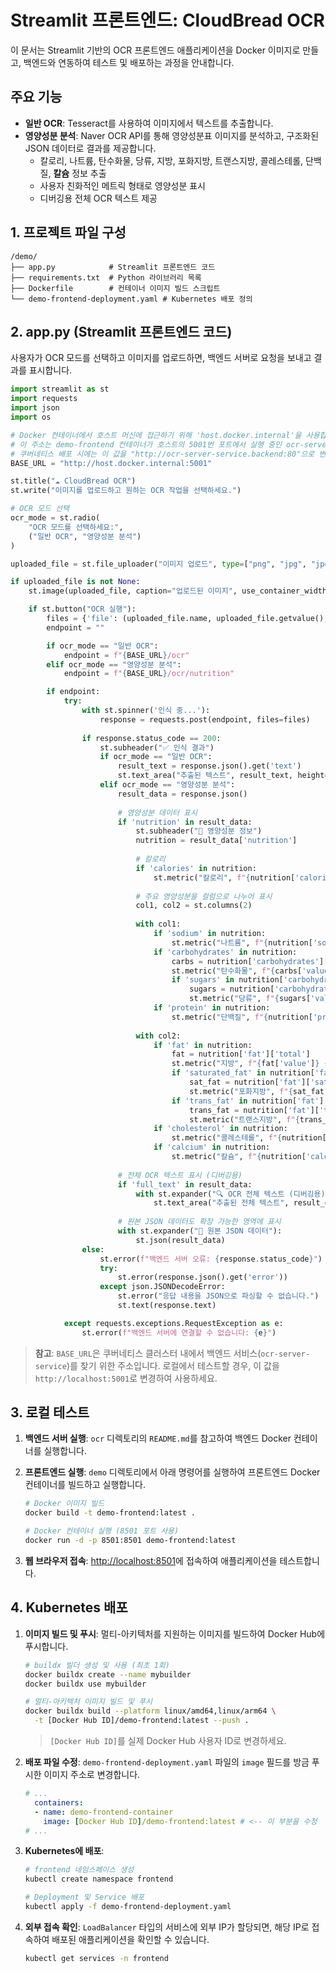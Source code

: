 # Streamlit 프론트엔드: CloudBread OCR

이 문서는 Streamlit 기반의 OCR 프론트엔드 애플리케이션을 Docker 이미지로 만들고, 백엔드와 연동하여 테스트 및 배포하는 과정을 안내합니다.

## 주요 기능

- **일반 OCR**: Tesseract를 사용하여 이미지에서 텍스트를 추출합니다.
- **영양성분 분석**: Naver OCR API를 통해 영양성분표 이미지를 분석하고, 구조화된 JSON 데이터로 결과를 제공합니다.
  - 칼로리, 나트륨, 탄수화물, 당류, 지방, 포화지방, 트랜스지방, 콜레스테롤, 단백질, **칼슘** 정보 추출
  - 사용자 친화적인 메트릭 형태로 영양성분 표시
  - 디버깅용 전체 OCR 텍스트 제공

## 1. 프로젝트 파일 구성

```
/demo/
├── app.py            # Streamlit 프론트엔드 코드
├── requirements.txt  # Python 라이브러리 목록
├── Dockerfile        # 컨테이너 이미지 빌드 스크립트
└── demo-frontend-deployment.yaml # Kubernetes 배포 정의
```

## 2. app.py (Streamlit 프론트엔드 코드)

사용자가 OCR 모드를 선택하고 이미지를 업로드하면, 백엔드 서버로 요청을 보내고 결과를 표시합니다.

```python
import streamlit as st
import requests
import json
import os

# Docker 컨테이너에서 호스트 머신에 접근하기 위해 'host.docker.internal'을 사용합니다.
# 이 주소는 demo-frontend 컨테이너가 호스트의 5001번 포트에서 실행 중인 ocr-server에 접근할 수 있도록 합니다.
# 쿠버네티스 배포 시에는 이 값을 "http://ocr-server-service.backend:80"으로 변경해야 합니다.
BASE_URL = "http://host.docker.internal:5001"

st.title("☁️ CloudBread OCR")
st.write("이미지를 업로드하고 원하는 OCR 작업을 선택하세요.")

# OCR 모드 선택
ocr_mode = st.radio(
    "OCR 모드를 선택하세요:",
    ("일반 OCR", "영양성분 분석")
)

uploaded_file = st.file_uploader("이미지 업로드", type=["png", "jpg", "jpeg"])

if uploaded_file is not None:
    st.image(uploaded_file, caption="업로드된 이미지", use_container_width=True)

    if st.button("OCR 실행"):
        files = {'file': (uploaded_file.name, uploaded_file.getvalue(), uploaded_file.type)}
        endpoint = ""

        if ocr_mode == "일반 OCR":
            endpoint = f"{BASE_URL}/ocr"
        elif ocr_mode == "영양성분 분석":
            endpoint = f"{BASE_URL}/ocr/nutrition"

        if endpoint:
            try:
                with st.spinner('인식 중...'):
                    response = requests.post(endpoint, files=files)
                
                if response.status_code == 200:
                    st.subheader("✅ 인식 결과")
                    if ocr_mode == "일반 OCR":
                        result_text = response.json().get('text')
                        st.text_area("추출된 텍스트", result_text, height=200)
                    elif ocr_mode == "영양성분 분석":
                        result_data = response.json()
                        
                        # 영양성분 데이터 표시
                        if 'nutrition' in result_data:
                            st.subheader("🍎 영양성분 정보")
                            nutrition = result_data['nutrition']
                            
                            # 칼로리
                            if 'calories' in nutrition:
                                st.metric("칼로리", f"{nutrition['calories']['value']} {nutrition['calories']['unit']}")
                            
                            # 주요 영양성분을 컬럼으로 나누어 표시
                            col1, col2 = st.columns(2)
                            
                            with col1:
                                if 'sodium' in nutrition:
                                    st.metric("나트륨", f"{nutrition['sodium']['value']} {nutrition['sodium']['unit']}")
                                if 'carbohydrates' in nutrition:
                                    carbs = nutrition['carbohydrates']['total']
                                    st.metric("탄수화물", f"{carbs['value']} {carbs['unit']}")
                                    if 'sugars' in nutrition['carbohydrates']:
                                        sugars = nutrition['carbohydrates']['sugars']
                                        st.metric("당류", f"{sugars['value']} {sugars['unit']}")
                                if 'protein' in nutrition:
                                    st.metric("단백질", f"{nutrition['protein']['value']} {nutrition['protein']['unit']}")
                            
                            with col2:
                                if 'fat' in nutrition:
                                    fat = nutrition['fat']['total']
                                    st.metric("지방", f"{fat['value']} {fat['unit']}")
                                    if 'saturated_fat' in nutrition['fat']:
                                        sat_fat = nutrition['fat']['saturated_fat']
                                        st.metric("포화지방", f"{sat_fat['value']} {sat_fat['unit']}")
                                    if 'trans_fat' in nutrition['fat']:
                                        trans_fat = nutrition['fat']['trans_fat']
                                        st.metric("트랜스지방", f"{trans_fat['value']} {trans_fat['unit']}")
                                if 'cholesterol' in nutrition:
                                    st.metric("콜레스테롤", f"{nutrition['cholesterol']['value']} {nutrition['cholesterol']['unit']}")
                                if 'calcium' in nutrition:
                                    st.metric("칼슘", f"{nutrition['calcium']['value']} {nutrition['calcium']['unit']}")
                        
                        # 전체 OCR 텍스트 표시 (디버깅용)
                        if 'full_text' in result_data:
                            with st.expander("🔍 OCR 전체 텍스트 (디버깅용)"):
                                st.text_area("추출된 전체 텍스트", result_data['full_text'], height=200)
                        
                        # 원본 JSON 데이터도 확장 가능한 영역에 표시
                        with st.expander("📄 원본 JSON 데이터"):
                            st.json(result_data)
                else:
                    st.error(f"백엔드 서버 오류: {response.status_code}")
                    try:
                        st.error(response.json().get('error'))
                    except json.JSONDecodeError:
                        st.error("응답 내용을 JSON으로 파싱할 수 없습니다.")
                        st.text(response.text)

            except requests.exceptions.RequestException as e:
                st.error(f"백엔드 서버에 연결할 수 없습니다: {e}")
```

> **참고**: `BASE_URL`은 쿠버네티스 클러스터 내에서 백엔드 서비스(`ocr-server-service`)를 찾기 위한 주소입니다. 로컬에서 테스트할 경우, 이 값을 `http://localhost:5001`로 변경하여 사용하세요.

## 3. 로컬 테스트

1.  **백엔드 서버 실행**: `ocr` 디렉토리의 `README.md`를 참고하여 백엔드 Docker 컨테이너를 실행합니다.
2.  **프론트엔드 실행**: `demo` 디렉토리에서 아래 명령어를 실행하여 프론트엔드 Docker 컨테이너를 빌드하고 실행합니다.

    ```bash
    # Docker 이미지 빌드
    docker build -t demo-frontend:latest .

    # Docker 컨테이너 실행 (8501 포트 사용)
    docker run -d -p 8501:8501 demo-frontend:latest
    ```
3.  **웹 브라우저 접속**: [http://localhost:8501](http://localhost:8501)에 접속하여 애플리케이션을 테스트합니다.

## 4. Kubernetes 배포

1.  **이미지 빌드 및 푸시**: 멀티-아키텍처를 지원하는 이미지를 빌드하여 Docker Hub에 푸시합니다.

    ```bash
    # buildx 빌더 생성 및 사용 (최초 1회)
    docker buildx create --name mybuilder
    docker buildx use mybuilder

    # 멀티-아키텍처 이미지 빌드 및 푸시
    docker buildx build --platform linux/amd64,linux/arm64 \
      -t [Docker Hub ID]/demo-frontend:latest --push .
    ```
    > `[Docker Hub ID]`를 실제 Docker Hub 사용자 ID로 변경하세요.

2.  **배포 파일 수정**: `demo-frontend-deployment.yaml` 파일의 `image` 필드를 방금 푸시한 이미지 주소로 변경합니다.

    ```yaml
    # ...
      containers:
      - name: demo-frontend-container
        image: [Docker Hub ID]/demo-frontend:latest # <-- 이 부분을 수정
    # ...
    ```

3.  **Kubernetes에 배포**:

    ```bash
    # frontend 네임스페이스 생성
    kubectl create namespace frontend

    # Deployment 및 Service 배포
    kubectl apply -f demo-frontend-deployment.yaml
    ```

4.  **외부 접속 확인**: `LoadBalancer` 타입의 서비스에 외부 IP가 할당되면, 해당 IP로 접속하여 배포된 애플리케이션을 확인할 수 있습니다.

    ```bash
    kubectl get services -n frontend
    ```
